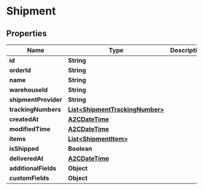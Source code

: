 

# Shipment

## Properties

Name | Type | Description | Notes
------------ | ------------- | ------------- | -------------
**id** | **String** |  |  [optional]
**orderId** | **String** |  |  [optional]
**name** | **String** |  |  [optional]
**warehouseId** | **String** |  |  [optional]
**shipmentProvider** | **String** |  |  [optional]
**trackingNumbers** | [**List&lt;ShipmentTrackingNumber&gt;**](ShipmentTrackingNumber.md) |  |  [optional]
**createdAt** | [**A2CDateTime**](A2CDateTime.md) |  |  [optional]
**modifiedTime** | [**A2CDateTime**](A2CDateTime.md) |  |  [optional]
**items** | [**List&lt;ShipmentItem&gt;**](ShipmentItem.md) |  |  [optional]
**isShipped** | **Boolean** |  |  [optional]
**deliveredAt** | [**A2CDateTime**](A2CDateTime.md) |  |  [optional]
**additionalFields** | **Object** |  |  [optional]
**customFields** | **Object** |  |  [optional]




